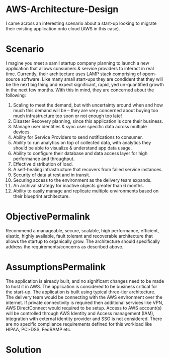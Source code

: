 # AWS-Architecture-Design
I came across an interesting scenario about a start-up looking to migrate their existing application onto cloud (AWS in this case). 

# Scenario
I magine you meet a samll startup company planning to launch a new application that allows consumers & service providers to interact in real time. Currently, their architecture uses LAMP stack comprising of opern-source software. Like many small start-ups they are condident that they will be the next big thing and expect significant, rapid, yed un-quantified growth in the next few months. With this in mind, they are concerned about the following:

  1. Scaling to meet the demand, but with uncertainty around when and how much this demand will be – they are very concerned about buying too much infrastructure too soon or not enough too late!
  2. Disaster Recovery planning, since this application is core their business.
  3. Manage user identities & sync user specific data across multiple devices.
  4. Ability for Service Providers to send notifications to consumer.
  5. Ability to run analytics on top of collected data, with analytics they should be able to visualize & understand app data usage.
  6. Ability to configure their database and data access layer for high performance and throughput.
  7. Effective distribution of load.
  8. A self-healing infrastructure that recovers from failed service instances.
  9. Security of data at rest and in transit.
 10. Securing access to the environment as the delivery team expands.
 11. An archival strategy for inactive objects greater than 6 months.
 12. Ability to easily manage and replicate multiple environments based on their blueprint architecture.

# ObjectivePermalink
Recommend a manageable, secure, scalable, high performance, efficient, elastic, highly available, fault tolerant and recoverable architecture that allows the startup to organically grow. The architecture should specifically address the requirements/concerns as described above.

# AssumptionsPermalink
The application is already built, and no significant changes need to be made to host it in AWS.
The application is considered to be business critical for the start-up.
The application is built using typical three-tier architecture.
The delivery team would be connecting with the AWS environment over the internet. If private connectivity is required then additional services like VPN, AWS DirectConnect would required to be setup.
Access to AWS account(s) will be controlled through AWS Identity and Access management (IAM), integration with external identity provider and SSO is not considered.
There are no specific compliance requirements defined for this workload like HIPAA, PCI-DSS, FedRAMP etc.

# Solution

